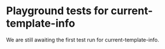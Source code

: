 # Playground tests for current-template-info
We are still awaiting the first test run for current-template-info.
